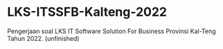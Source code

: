 # LKS-ITSSFB-Kalteng-2022
Pengerjaan soal LKS IT Software Solution For Business Provinsi Kal-Teng Tahun 2022.
(unfinished)
